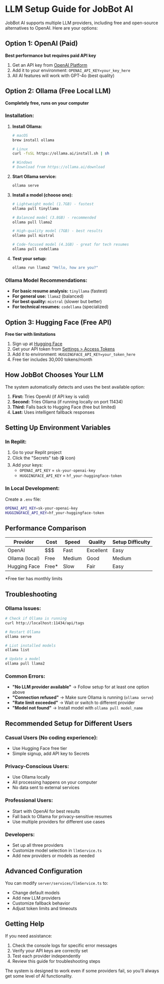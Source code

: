 # LLM Setup Guide for JobBot AI

JobBot AI supports multiple LLM providers, including free and open-source alternatives to OpenAI. Here are your options:

## Option 1: OpenAI (Paid)
**Best performance but requires paid API key**

1. Get an API key from [OpenAI Platform](https://platform.openai.com/api-keys)
2. Add it to your environment: `OPENAI_API_KEY=your_key_here`
3. All AI features will work with GPT-4o (best quality)

## Option 2: Ollama (Free Local LLM)
**Completely free, runs on your computer**

### Installation:
1. **Install Ollama:**
   ```bash
   # macOS
   brew install ollama
   
   # Linux
   curl -fsSL https://ollama.ai/install.sh | sh
   
   # Windows
   # Download from https://ollama.ai/download
   ```

2. **Start Ollama service:**
   ```bash
   ollama serve
   ```

3. **Install a model (choose one):**
   ```bash
   # Lightweight model (1.7GB) - fastest
   ollama pull tinyllama
   
   # Balanced model (3.8GB) - recommended
   ollama pull llama2
   
   # High-quality model (7GB) - best results
   ollama pull mistral
   
   # Code-focused model (4.1GB) - great for tech resumes
   ollama pull codellama
   ```

4. **Test your setup:**
   ```bash
   ollama run llama2 "Hello, how are you?"
   ```

### Ollama Model Recommendations:
- **For basic resume analysis:** `tinyllama` (fastest)
- **For general use:** `llama2` (balanced)
- **For best quality:** `mistral` (slower but better)
- **For technical resumes:** `codellama` (specialized)

## Option 3: Hugging Face (Free API)
**Free tier with limitations**

1. Sign up at [Hugging Face](https://huggingface.co/)
2. Get your API token from [Settings > Access Tokens](https://huggingface.co/settings/tokens)
3. Add it to environment: `HUGGINGFACE_API_KEY=your_token_here`
4. Free tier includes 30,000 tokens/month

## How JobBot Chooses Your LLM

The system automatically detects and uses the best available option:

1. **First:** Tries OpenAI (if API key is valid)
2. **Second:** Tries Ollama (if running locally on port 11434)
3. **Third:** Falls back to Hugging Face (free but limited)
4. **Last:** Uses intelligent fallback responses

## Setting Up Environment Variables

### In Replit:
1. Go to your Replit project
2. Click the "Secrets" tab (🔒 icon)
3. Add your keys:
   - `OPENAI_API_KEY` = `sk-your-openai-key`
   - `HUGGINGFACE_API_KEY` = `hf_your-huggingface-token`

### In Local Development:
Create a `.env` file:
```bash
OPENAI_API_KEY=sk-your-openai-key
HUGGINGFACE_API_KEY=hf_your-huggingface-token
```

## Performance Comparison

| Provider | Cost | Speed | Quality | Setup Difficulty |
|----------|------|-------|---------|------------------|
| OpenAI | $$$ | Fast | Excellent | Easy |
| Ollama (local) | Free | Medium | Good | Medium |
| Hugging Face | Free* | Slow | Fair | Easy |

*Free tier has monthly limits

## Troubleshooting

### Ollama Issues:
```bash
# Check if Ollama is running
curl http://localhost:11434/api/tags

# Restart Ollama
ollama serve

# List installed models
ollama list

# Update a model
ollama pull llama2
```

### Common Errors:
- **"No LLM provider available"** → Follow setup for at least one option above
- **"Connection refused"** → Make sure Ollama is running (`ollama serve`)
- **"Rate limit exceeded"** → Wait or switch to different provider
- **"Model not found"** → Install model with `ollama pull model_name`

## Recommended Setup for Different Users

### **Casual Users (No coding experience):**
- Use Hugging Face free tier
- Simple signup, add API key to Secrets

### **Privacy-Conscious Users:**
- Use Ollama locally
- All processing happens on your computer
- No data sent to external services

### **Professional Users:**
- Start with OpenAI for best results
- Fall back to Ollama for privacy-sensitive resumes
- Use multiple providers for different use cases

### **Developers:**
- Set up all three providers
- Customize model selection in `llmService.ts`
- Add new providers or models as needed

## Advanced Configuration

You can modify `server/services/llmService.ts` to:
- Change default models
- Add new LLM providers
- Customize fallback behavior
- Adjust token limits and timeouts

## Getting Help

If you need assistance:
1. Check the console logs for specific error messages
2. Verify your API keys are correctly set
3. Test each provider independently
4. Review this guide for troubleshooting steps

The system is designed to work even if some providers fail, so you'll always get some level of AI functionality.